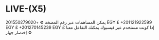 # LIVE-(X5)
يمكن المساهمات عبر رقم المضخة ⚙️
+201550279020 EGY £
+201121922599 EGY £
+201270145239 EGY £
إذا كونت مستخدم عبر فيسبوك يمكنك التفاعل معنا ⚙️ إختصار جهاز 
